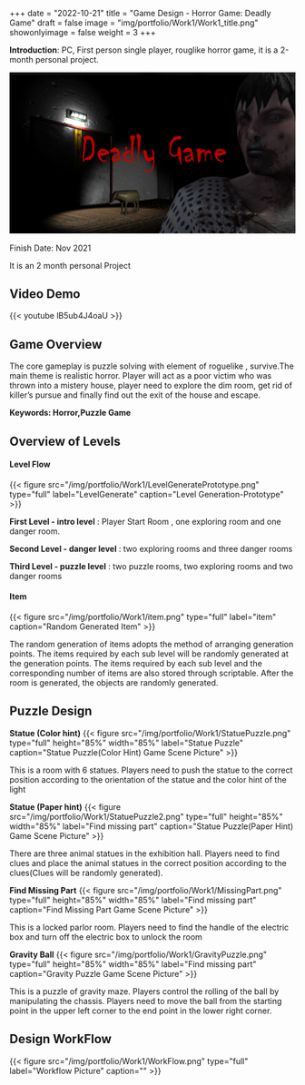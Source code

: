 +++
date = "2022-10-21"
title = "Game Design - Horror Game: Deadly Game"
draft = false
image = "img/portfolio/Work1/Work1_title.png"
showonlyimage = false
weight = 3
+++

**Introduction**: PC, First person single player, rouglike horror game, it is a 2-month personal project. 
<!--more-->
![gamelogo][1]

Finish Date: Nov 2021

It is an 2 month personal Project
## Video Demo
{{< youtube lB5ub4J4oaU >}}
## Game Overview

The core gameplay is puzzle solving with element of roguelike , survive.The main theme is realistic horror. Player will act as a poor victim who was thrown into a mistery house, player need to explore the dim room, get rid of killer’s pursue and finally find out the exit of the house and escape.

**Keywords: Horror,Puzzle Game**
## Overview of Levels

#### Level Flow

{{< figure
  src="/img/portfolio/Work1/LevelGeneratePrototype.png"
  type="full"
  label="LevelGenerate"
  caption="Level Generation-Prototype" >}}


**First Level - intro level** : Player Start Room , one exploring room and one danger room.

**Second Level - danger level** : two exploring rooms and three danger rooms

**Third Level - puzzle level** :  two puzzle rooms, two exploring rooms and two danger rooms

#### Item
 {{< figure
  src="/img/portfolio/Work1/item.png"
  type="full"
  label="item"
  caption="Random Generated Item" >}}

The random generation of items adopts the method of arranging generation points. The items required by each sub level will be randomly generated at the generation points. The items required by each sub level and the corresponding number of items are also stored through scriptable. After the room is generated, the objects are randomly generated.

## Puzzle Design
**Statue (Color hint)**
 {{< figure
  src="/img/portfolio/Work1/StatuePuzzle.png"
  type="full"
  height="85%"
  width="85%"
  label="Statue Puzzle"
  caption="Statue Puzzle(Color Hint) Game Scene Picture" >}}

This is a room with 6 statues. Players need to push the statue to the correct position according to the orientation of the statue and the color hint of the light

**Statue (Paper hint)**
 {{< figure
  src="/img/portfolio/Work1/StatuePuzzle2.png"
  type="full"
  height="85%"
  width="85%"
  label="Find missing part"
  caption="Statue Puzzle(Paper Hint) Game Scene Picture" >}}

There are three animal statues in the exhibition hall. Players need to find clues and place the animal statues in the correct position according to the clues(Clues will be randomly generated).

**Find Missing Part**
 {{< figure
  src="/img/portfolio/Work1/MissingPart.png"
  type="full"
  height="85%"
  width="85%"
  label="Find missing part"
  caption="Find Missing Part Game Scene Picture" >}}

This is a locked parlor room. Players need to find the handle of the electric box and turn off the electric box to unlock the room

**Gravity Ball**
 {{< figure
  src="/img/portfolio/Work1/GravityPuzzle.png"
  type="full"
  height="85%"
  width="85%"
  label="Find missing part"
  caption="Gravity Puzzle Game Scene Picture" >}}

This is a puzzle of gravity maze. Players control the rolling of the ball by manipulating the chassis. Players need to move the ball from the starting point in the upper left corner to the end point in the lower right corner.

## Design WorkFlow
 {{< figure
  src="/img/portfolio/Work1/WorkFlow.png"
  type="full"
  label="Workflow Picture"
  caption="" >}}



[1]:/img/portfolio/Work1/Work1_title.png